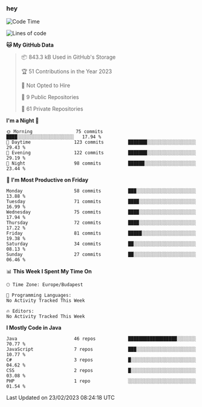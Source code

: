 ### hey

<!--START_SECTION:waka-->
![Code Time](http://img.shields.io/badge/Code%20Time-884%20hrs%2054%20mins-blue)

![Lines of code](https://img.shields.io/badge/From%20Hello%20World%20I%27ve%20Written-721.3%20thousand%20lines%20of%20code-blue)

**🐱 My GitHub Data** 

> 📦 843.3 kB Used in GitHub's Storage 
 > 
> 🏆 51 Contributions in the Year 2023
 > 
> 🚫 Not Opted to Hire
 > 
> 📜 9 Public Repositories 
 > 
> 🔑 61 Private Repositories 
 > 
**I'm a Night 🦉** 

```text
🌞 Morning                75 commits          ████░░░░░░░░░░░░░░░░░░░░░   17.94 % 
🌆 Daytime                123 commits         ███████░░░░░░░░░░░░░░░░░░   29.43 % 
🌃 Evening                122 commits         ███████░░░░░░░░░░░░░░░░░░   29.19 % 
🌙 Night                  98 commits          ██████░░░░░░░░░░░░░░░░░░░   23.44 % 
```
📅 **I'm Most Productive on Friday** 

```text
Monday                   58 commits          ███░░░░░░░░░░░░░░░░░░░░░░   13.88 % 
Tuesday                  71 commits          ████░░░░░░░░░░░░░░░░░░░░░   16.99 % 
Wednesday                75 commits          ████░░░░░░░░░░░░░░░░░░░░░   17.94 % 
Thursday                 72 commits          ████░░░░░░░░░░░░░░░░░░░░░   17.22 % 
Friday                   81 commits          █████░░░░░░░░░░░░░░░░░░░░   19.38 % 
Saturday                 34 commits          ██░░░░░░░░░░░░░░░░░░░░░░░   08.13 % 
Sunday                   27 commits          ██░░░░░░░░░░░░░░░░░░░░░░░   06.46 % 
```


📊 **This Week I Spent My Time On** 

```text
🕑︎ Time Zone: Europe/Budapest

💬 Programming Languages: 
No Activity Tracked This Week

🔥 Editors: 
No Activity Tracked This Week
```

**I Mostly Code in Java** 

```text
Java                     46 repos            ██████████████████░░░░░░░   70.77 % 
JavaScript               7 repos             ███░░░░░░░░░░░░░░░░░░░░░░   10.77 % 
C#                       3 repos             █░░░░░░░░░░░░░░░░░░░░░░░░   04.62 % 
CSS                      2 repos             █░░░░░░░░░░░░░░░░░░░░░░░░   03.08 % 
PHP                      1 repo              ░░░░░░░░░░░░░░░░░░░░░░░░░   01.54 % 
```




 Last Updated on 23/02/2023 08:24:18 UTC
<!--END_SECTION:waka-->
